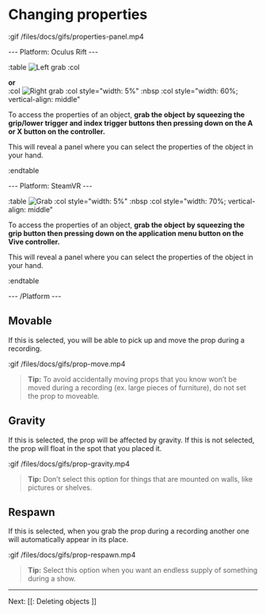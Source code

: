 # Changing properties

:gif /files/docs/gifs/properties-panel.mp4

--- Platform: Oculus Rift ---

:table
	![Left grab](/files/docs/graphics/Oculus-touch-alt_L-trigger_L-grip.png)
:col
	<div class="center middle"><b>or</b></div>
:col
	![Right grab](/files/docs/graphics/Oculus-touch_R-trigger_R-grip.png)
:col style="width: 5%"
	:nbsp
:col style="width: 60%; vertical-align: middle"

To access the properties of an object, **grab the object by squeezing the grip/lower trigger and index trigger buttons then pressing down on the A or X button on the controller.** 

This will reveal a panel where you can select the properties of the object in your hand.

:endtable

--- Platform: SteamVR ---

:table
	![Grab](/files/docs/graphics/Vive_grip.png)
:col style="width: 5%"
	:nbsp
:col style="width: 70%; vertical-align: middle"

To access the properties of an object, **grab the object by squeezing the grip button then pressing down on the application menu button on the Vive controller.**

This will reveal a panel where you can select the properties of the object in your hand.

:endtable

--- /Platform ---

## Movable

If this is selected, you will be able to pick up and move the prop during a recording.

:gif /files/docs/gifs/prop-move.mp4

> **Tip:** To avoid accidentally moving props that you know won’t be moved during a recording  (ex. large pieces of furniture), do not set the prop to moveable.

## Gravity

If this is selected, the prop will be affected by gravity.  If this is not selected, the prop will float in the spot that you placed it.

:gif /files/docs/gifs/prop-gravity.mp4

> **Tip:** Don’t select this option for things that are mounted on walls, like pictures or shelves.

## Respawn

If this is selected, when you grab the prop during a recording another one will automatically appear in its place.

:gif /files/docs/gifs/prop-respawn.mp4

> **Tip:** Select this option when you want an endless supply of something during a show.

---

Next: [[: Deleting objects ]]
